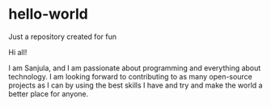 # hello-world
Just a repository created for fun

Hi all!

I am Sanjula, and I am passionate about programming and everything about technology. I am looking forward to contributing to as many open-source projects as I can by using the best skills I have and try and make the world a better place for anyone.
